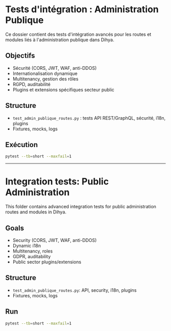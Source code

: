 # Tests d'intégration : Administration Publique

Ce dossier contient des tests d'intégration avancés pour les routes et modules liés à l'administration publique dans Dihya.

## Objectifs
- Sécurité (CORS, JWT, WAF, anti-DDOS)
- Internationalisation dynamique
- Multitenancy, gestion des rôles
- RGPD, auditabilité
- Plugins et extensions spécifiques secteur public

## Structure
- `test_admin_publique_routes.py` : tests API REST/GraphQL, sécurité, i18n, plugins
- Fixtures, mocks, logs

## Exécution
```bash
pytest --tb=short --maxfail=1
```

---

# Integration tests: Public Administration

This folder contains advanced integration tests for public administration routes and modules in Dihya.

## Goals
- Security (CORS, JWT, WAF, anti-DDOS)
- Dynamic i18n
- Multitenancy, roles
- GDPR, auditability
- Public sector plugins/extensions

## Structure
- `test_admin_publique_routes.py`: API, security, i18n, plugins
- Fixtures, mocks, logs

## Run
```bash
pytest --tb=short --maxfail=1
```
